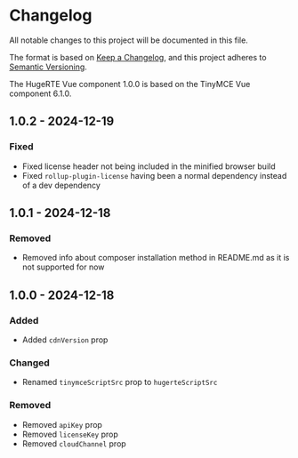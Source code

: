 # Changelog

All notable changes to this project will be documented in this file.

The format is based on [Keep a Changelog](https://keepachangelog.com/en/1.0.0/),
and this project adheres to [Semantic Versioning](https://semver.org/spec/v2.0.0.html).

The HugeRTE Vue component 1.0.0 is based on the TinyMCE Vue component 6.1.0.

## 1.0.2 - 2024-12-19

### Fixed
- Fixed license header not being included in the minified browser build
- Fixed `rollup-plugin-license` having been a normal dependency instead of a dev dependency

## 1.0.1 - 2024-12-18

### Removed
- Removed info about composer installation method in README.md as it is not supported for now

## 1.0.0 - 2024-12-18

### Added
- Added `cdnVersion` prop

### Changed
- Renamed `tinymceScriptSrc` prop to `hugerteScriptSrc`

### Removed
- Removed `apiKey` prop
- Removed `licenseKey` prop
- Removed `cloudChannel` prop
